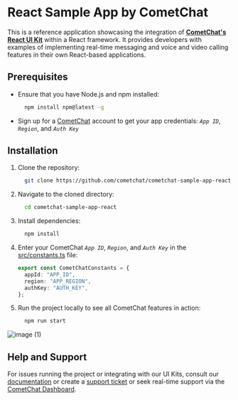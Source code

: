 # React Sample App by CometChat

This is a reference application showcasing the integration of [**CometChat's React UI Kit**](https://www.cometchat.com/docs/v4/react-uikit/overview) within a React framework. It provides developers with examples of implementing real-time messaging and voice and video calling features in their own React-based applications.

## Prerequisites

- Ensure that you have Node.js and npm installed:
  
    ```sh
      npm install npm@latest -g
    ```

- Sign up for a [CometChat](https://app.cometchat.com/) account to get your app credentials: _`App ID`_, _`Region`_, and _`Auth Key`_


## Installation
1. Clone the repository:
    ```sh
      git clone https://github.com/cometchat/cometchat-sample-app-react.git
    ```
2. Navigate to the cloned directory:
    ```sh
      cd cometchat-sample-app-react
    ```
3. Install dependencies:
    ```sh
      npm install
    ```
4. Enter your CometChat _`App ID`_, _`Region`_, and _`Auth Key`_ in the [src/constants.ts](https://github.com/cometchat/cometchat-sample-app-react/blob/v4/src/constants.ts) file:
    ```typescript
	export const CometChatConstants = {
	  appId: "APP_ID",
	  region: "APP_REGION",
	  authKey: "AUTH_KEY",
	};
    ```
5. Run the project locally to see all CometChat features in action:
    ```sh
      npm run start
    ```
![image (1)](https://github.com/cometchat/cometchat-sample-app-react/assets/2210730/a2cb7d80-c97e-4cb9-90d2-48a78e86de69)



## Help and Support
For issues running the project or integrating with our UI Kits, consult our [documentation](https://www.cometchat.com/docs/react-uikit/integration) or create a [support ticket](https://help.cometchat.com/hc/en-us) or seek real-time support via the [CometChat Dashboard](http://app.cometchat.com/).
